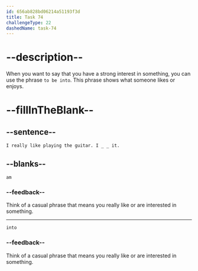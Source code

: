 ```yaml
---
id: 656ab828bd06214a51193f3d
title: Task 74
challengeType: 22
dashedName: task-74
---
```


# --description--

When you want to say that you have a strong interest in something, you can use the phrase `to be into`. This phrase shows what someone likes or enjoys.

# --fillInTheBlank--

## --sentence--

`I really like playing the guitar. I _ _ it.`

## --blanks--

`am`

### --feedback--

Think of a casual phrase that means you really like or are interested in something.

---

`into`

### --feedback--

Think of a casual phrase that means you really like or are interested in something.
